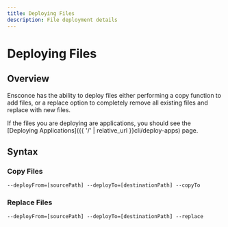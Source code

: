 ```yaml
---
title: Deploying Files
description: File deployment details
---
```


# Deploying Files

## Overview

Ensconce has the ability to deploy files either performing a copy function to add files, or a replace option to completely remove all existing files and replace with new files.

If the files you are deploying are applications, you should see the [Deploying Applications]({{ '/' | relative_url }}cli/deploy-apps) page.

## Syntax

### Copy Files

`--deployFrom=[sourcePath] --deployTo=[destinationPath] --copyTo`

### Replace Files

`--deployFrom=[sourcePath] --deployTo=[destinationPath] --replace`
